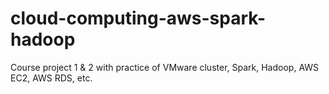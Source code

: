# cloud-computing-aws-spark-hadoop
Course project 1 & 2 with practice of VMware cluster, Spark, Hadoop, AWS EC2, AWS RDS, etc.
